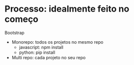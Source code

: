 # Processo: idealmente feito no começo

Bootstrap

- Monorepo: todos os projetos no mesmo repo
  - javascript: npm install
  - python: pip install
- Multi repo: cada projeto no seu repo
